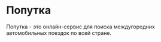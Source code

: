 # Попутка

Попутка - это онлайн-сервис для поиска междугородних автомобильных поездок по всей стране.